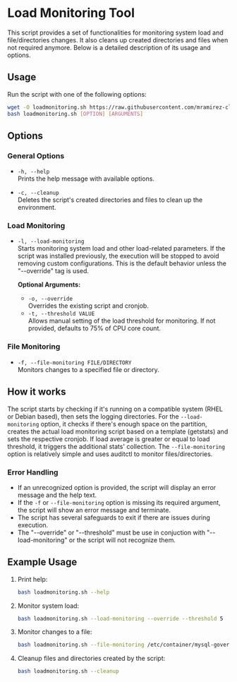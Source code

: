 # Load Monitoring Tool

This script provides a set of functionalities for monitoring system load and file/directories changes. It also cleans up created directories and files when not required anymore. Below is a detailed description of its usage and options.

## Usage
Run the script with one of the following options:

```bash
wget -O loadmonitoring.sh https://raw.githubusercontent.com/mramirez-cl/tools/refs/heads/main/loadmonitoring/loadmonitoring.sh 
bash loadmonitoring.sh [OPTION] [ARGUMENTS]
```

## **Options**  

### **General Options**
- `-h, --help`  
  Prints the help message with available options.

- `-c, --cleanup`  
  Deletes the script's created directories and files to clean up the environment.

### **Load Monitoring**
- `-l, --load-monitoring`  
  Starts monitoring system load and other load-related parameters. If the script was installed previously, the execution will be stopped to avoid removing custom configurations. This is the default behavior unless the "--override" tag is used.

  **Optional Arguments:**  
  - `-o, --override`  
    Overrides the existing script and cronjob. 
  - `-t, --threshold VALUE`  
    Allows manual setting of the load threshold for monitoring. If not provided, defaults to 75% of CPU core count.  

### **File Monitoring**
- `-f, --file-monitoring FILE/DIRECTORY`  
  Monitors changes to a specified file or directory. 


## How it works

The script starts by checking if it's running on a compatible system (RHEL or Debian based), then sets the logging directories. For the `--load-monitoring` option, it checks if there's enough space on the partition, creates the actual load monitoring script based on a template (getstats) and sets the respective cronjob. If load average is greater or equal to load threshold, it triggers the additional stats' collection. The `--file-monitoring` option is relatively simple and uses auditctl to monitor files/directories.


### Error Handling
- If an unrecognized option is provided, the script will display an error message and the help text.
- If the `-f` or `--file-monitoring` option is missing its required argument, the script will show an error message and terminate.
- The script has several safeguards to exit if there are issues during execution.
- The "--override" or "--threshold" must be use in conjuction with "--load-monitoring" or the script will not recognize them.

## Example Usage
1. Print help:
   ```bash
   bash loadmonitoring.sh --help
   ```

2. Monitor system load:
   ```bash
   bash loadmonitoring.sh --load-monitoring --override --threshold 5
   ```

3. Monitor changes to a file:
   ```bash
   bash loadmonitoring.sh --file-monitoring /etc/container/mysql-governor.xml
   ```

4. Cleanup files and directories created by the script:
   ```bash
   bash loadmonitoring.sh --cleanup
   ```